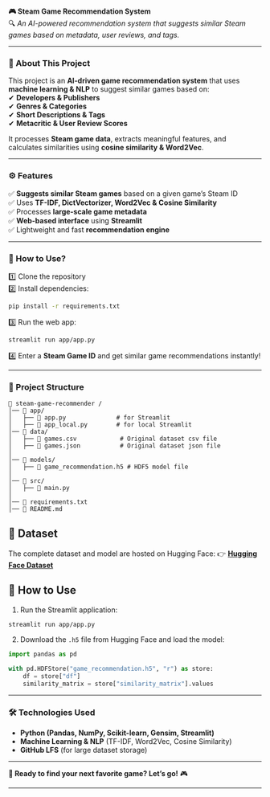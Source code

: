 **🎮 Steam Game Recommendation System**  
🔍 *An AI-powered recommendation system that suggests similar Steam games based on metadata, user reviews, and tags.*  

---

### **📖 About This Project**  
This project is an **AI-driven game recommendation system** that uses **machine learning & NLP** to suggest similar games based on:  
✔ **Developers & Publishers**  
✔ **Genres & Categories**  
✔ **Short Descriptions & Tags**  
✔ **Metacritic & User Review Scores**  

It processes **Steam game data**, extracts meaningful features, and calculates similarities using **cosine similarity & Word2Vec**.  

---

### **⚙️ Features**
✅ **Suggests similar Steam games** based on a given game’s Steam ID  
✅ Uses **TF-IDF, DictVectorizer, Word2Vec & Cosine Similarity**  
✅ Processes **large-scale game metadata**  
✅ **Web-based interface** using **Streamlit**  
✅ Lightweight and fast **recommendation engine**  

---

### **🚀 How to Use?**  
1️⃣ Clone the repository  
2️⃣ Install dependencies:  
```bash
pip install -r requirements.txt
```
3️⃣ Run the web app:  
```bash
streamlit run app/app.py
```
4️⃣ Enter a **Steam Game ID** and get similar game recommendations instantly!  

---

### **📂 Project Structure**  
```
📂 steam-game-recommender /
│── 📂 app/
│   ├── 📜 app.py              # for Streamlit        
│   ├── 📜 app_local.py        # for local Streamlit    
│── 📂 data/
│   ├── 📜 games.csv            # Original dataset csv file
│   ├── 📜 games.json           # Original dataset json file
│
│── 📂 models/
│   ├── 📜 game_recommendation.h5 # HDF5 model file
│
│── 📂 src/
│   ├── 📜 main.py              
│
│── 📜 requirements.txt                 
│── 📜 README.md              
```

## 📌 Dataset
The complete dataset and model are hosted on Hugging Face:
👉 **[Hugging Face Dataset](https://huggingface.co/datasets/Tunahanyrd/steam-game-recommendation)**

## 📌 How to Use
1. Run the Streamlit application:
```bash
streamlit run app/app.py
```
2. Download the `.h5` file from Hugging Face and load the model:
```python
import pandas as pd

with pd.HDFStore("game_recommendation.h5", "r") as store:
    df = store["df"]
    similarity_matrix = store["similarity_matrix"].values
```

---

### **🛠 Technologies Used**  
- **Python (Pandas, NumPy, Scikit-learn, Gensim, Streamlit)**  
- **Machine Learning & NLP** (TF-IDF, Word2Vec, Cosine Similarity)  
- **GitHub LFS** (for large dataset storage)   

---

**🚀 Ready to find your next favorite game? Let’s go!** 🎮  

---
